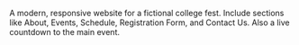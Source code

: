 A modern, responsive website for a fictional college fest. Include sections like About, Events, Schedule, Registration Form, and Contact Us. Also a live countdown to the main event.

